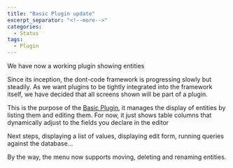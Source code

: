 ```yaml
---
title: "Basic Plugin update"
excerpt_separator: "<!--more-->"
categories:
  - Status
tags:
  - Plugin
---
```


We have now a working plugin showing entities
<!--more-->

Since its inception, the dont-code framework is progressing slowly but steadily.
As we want plugins to be tightly integrated into the framework itself, we have decided that all screens shown will be part of a plugin.

This is the purpose of the [Basic Plugin](https://github.com/dont-code/plugins/libs/basic), it manages the display of entities by listing them and editing them.
For now, it just shows table columns that dynamically adjust to the fields you declare in the editor 

Next steps, displaying a list of values, displaying edit form, running queries against the database...

By the way, the menu now supports moving, deleting and renaming entities.

